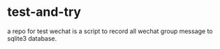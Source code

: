 # test-and-try
a repo for test
wechat is a script to record all wechat group message to sqlite3 database.
